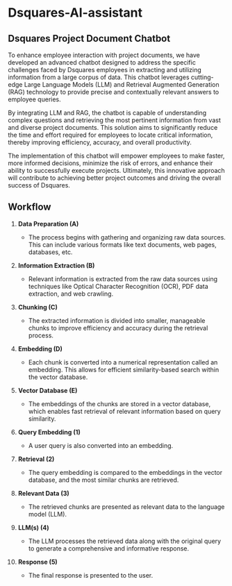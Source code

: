 # Dsquares-AI-assistant

## Dsquares Project Document Chatbot

To enhance employee interaction with project documents, we have developed an advanced chatbot designed to address the specific challenges faced by Dsquares employees in extracting and utilizing information from a large corpus of data. This chatbot leverages cutting-edge Large Language Models (LLM) and Retrieval Augmented Generation (RAG) technology to provide precise and contextually relevant answers to employee queries.

By integrating LLM and RAG, the chatbot is capable of understanding complex questions and retrieving the most pertinent information from vast and diverse project documents. This solution aims to significantly reduce the time and effort required for employees to locate critical information, thereby improving efficiency, accuracy, and overall productivity.

The implementation of this chatbot will empower employees to make faster, more informed decisions, minimize the risk of errors, and enhance their ability to successfully execute projects. Ultimately, this innovative approach will contribute to achieving better project outcomes and driving the overall success of Dsquares.

## Workflow

1. **Data Preparation (A)**
    - The process begins with gathering and organizing raw data sources. This can include various formats like text documents, web pages, databases, etc.

2. **Information Extraction (B)**
    - Relevant information is extracted from the raw data sources using techniques like Optical Character Recognition (OCR), PDF data extraction, and web crawling.

3. **Chunking (C)**
    - The extracted information is divided into smaller, manageable chunks to improve efficiency and accuracy during the retrieval process.

4. **Embedding (D)**
    - Each chunk is converted into a numerical representation called an embedding. This allows for efficient similarity-based search within the vector database.

5. **Vector Database (E)**
    - The embeddings of the chunks are stored in a vector database, which enables fast retrieval of relevant information based on query similarity.

6. **Query Embedding (1)**
    - A user query is also converted into an embedding.

7. **Retrieval (2)**
    - The query embedding is compared to the embeddings in the vector database, and the most similar chunks are retrieved.

8. **Relevant Data (3)**
    - The retrieved chunks are presented as relevant data to the language model (LLM).

9. **LLM(s) (4)**
    - The LLM processes the retrieved data along with the original query to generate a comprehensive and informative response.

10. **Response (5)**
    - The final response is presented to the user.

